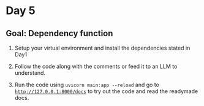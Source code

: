 # Day 5
## Goal: Dependency function

1) Setup your virtual environment and install the dependencies stated in Day1

2) Follow the code along with the comments or feed it to an LLM to understand.

3) Run the code using <code>uvicorn main:app --reload</code> and go to <code>http://127.0.0.1:8000/docs</code> to try out the code and read the readymade docs.
